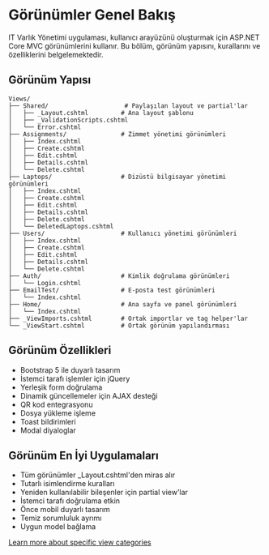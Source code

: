 # Görünümler Genel Bakış

IT Varlık Yönetimi uygulaması, kullanıcı arayüzünü oluşturmak için ASP.NET Core MVC görünümlerini kullanır. Bu bölüm, görünüm yapısını, kurallarını ve özelliklerini belgelemektedir.

## Görünüm Yapısı

```
Views/
├── Shared/                     # Paylaşılan layout ve partial'lar
│   ├── _Layout.cshtml         # Ana layout şablonu
│   ├── _ValidationScripts.cshtml
│   └── Error.cshtml
├── Assignments/               # Zimmet yönetimi görünümleri
│   ├── Index.cshtml
│   ├── Create.cshtml
│   ├── Edit.cshtml
│   ├── Details.cshtml
│   └── Delete.cshtml
├── Laptops/                   # Dizüstü bilgisayar yönetimi görünümleri
│   ├── Index.cshtml
│   ├── Create.cshtml
│   ├── Edit.cshtml
│   ├── Details.cshtml
│   ├── Delete.cshtml
│   └── DeletedLaptops.cshtml
├── Users/                     # Kullanıcı yönetimi görünümleri
│   ├── Index.cshtml
│   ├── Create.cshtml
│   ├── Edit.cshtml
│   ├── Details.cshtml
│   └── Delete.cshtml
├── Auth/                      # Kimlik doğrulama görünümleri
│   └── Login.cshtml
├── EmailTest/                 # E-posta test görünümleri
│   └── Index.cshtml
├── Home/                      # Ana sayfa ve panel görünümleri
│   └── Index.cshtml
├── _ViewImports.cshtml        # Ortak importlar ve tag helper'lar
└── _ViewStart.cshtml          # Ortak görünüm yapılandırması
```

## Görünüm Özellikleri

- Bootstrap 5 ile duyarlı tasarım
- İstemci tarafı işlemler için jQuery
- Yerleşik form doğrulama
- Dinamik güncellemeler için AJAX desteği
- QR kod entegrasyonu
- Dosya yükleme işleme
- Toast bildirimleri
- Modal diyaloglar

## Görünüm En İyi Uygulamaları

- Tüm görünümler _Layout.cshtml'den miras alır
- Tutarlı isimlendirme kuralları
- Yeniden kullanılabilir bileşenler için partial view'lar
- İstemci tarafı doğrulama etkin
- Önce mobil duyarlı tasarım
- Temiz sorumluluk ayrımı
- Uygun model bağlama

[Learn more about specific view categories](categories.md)
